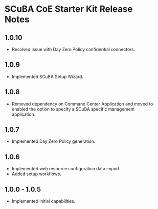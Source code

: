 # SCuBA CoE Starter Kit Release Notes

## 1.0.10

- Resolved issue with Day Zero Policy confidential connectors.

## 1.0.9

- Implemented SCuBA Setup Wizard.

## 1.0.8

- Removed dependency on Command Center Application and moved to enabled the option to specify a SCuBA specific management application.

## 1.0.7

- Implemented Day Zero Policy generation.

## 1.0.6

- Implemented web resource configuration data import.
- Added setup workflows.

## 1.0.0 - 1.0.5

- Implemented initial capabilities.

